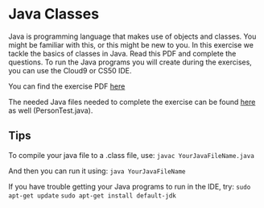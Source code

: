 # Java Classes

Java is programming language that makes use of objects and classes. You might be familiar with this, or this might be new to you. In this exercise we tackle the basics of classes in Java. 
Read this PDF and complete the questions. To run the Java programs you will create during the exercises, you can use the Cloud9 or CS50 IDE. 

You can find the exercise PDF [here](http://www.davin.50webs.com/research/1999/egs/q2.pdf)

The needed Java files needed to complete the exercise can be found [here](http://www.davin.50webs.com/research/1999/tsj4cp.html) as well (PersonTest.java). 


## Tips
To compile your java file to a .class file, use:
`javac YourJavaFileName.java`

And then you can run it using:
`java YourJavaFileName`

If you have trouble getting your Java programs to run in the IDE, try:
`sudo apt-get update`
`sudo apt-get install default-jdk`

